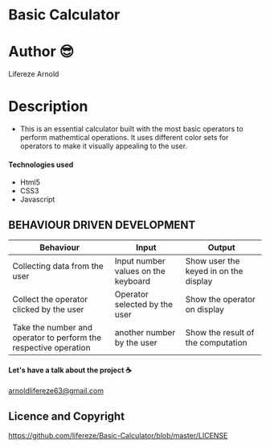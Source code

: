 # Basic Calculator

# Author :sunglasses:

Lifereze Arnold

# Description

* This is an essential calculator built with the most basic operators to perform mathemtical operations. It uses different color sets for operators
 to make it visually appealing to the user.
 #### Technologies used
 - Html5
 - CSS3
 - Javascript
## BEHAVIOUR DRIVEN DEVELOPMENT

| Behaviour  | Input | Output |
| ------------- | ------------- | ---------- |
|  Collecting data from the user |  Input number values on the keyboard | Show user the keyed in on the display  |
| Collect the operator clicked by the user  |  Operator selected by the user  | Show the operator on display |
| Take the number and operator to perform the respective operation  |  another number by the user  | Show the result of the computation |

#### Let's have a talk about the project :coffee:

arnoldlifereze63@gmail.com

## Licence and Copyright 

https://github.com/lifereze/Basic-Calculator/blob/master/LICENSE

